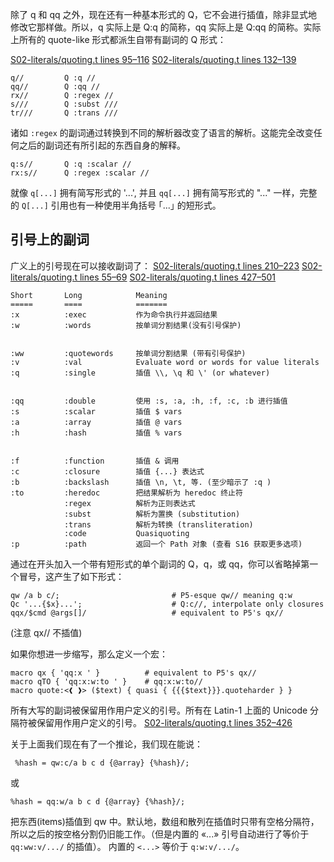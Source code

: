 除了 q 和 qq 之外，现在还有一种基本形式的 Q，它不会进行插值，除非显式地修改它那样做。所以，q 实际上是 Q:q 的简称，qq 实际上是 Q:qq 的简称。实际上所有的 quote-like 形式都派生自带有副词的 Q 形式：


[S02-literals/quoting.t lines 95–116](https://github.com/perl6/roast/blob/master/S02-literals/quoting.t#L95-L116)
[S02-literals/quoting.t lines 132–139](https://github.com/perl6/roast/blob/master/S02-literals/quoting.t#L132-L139)

```perl6
q//         Q :q //
qq//        Q :qq //
rx//        Q :regex //
s///        Q :subst ///
tr///       Q :trans ///
```

诸如 `:regex` 的副词通过转换到不同的解析器改变了语言的解析。这能完全改变任何之后的副词还有所引起的东西自身的解释。

```perl6
q:s//       Q :q :scalar //
rx:s//      Q :regex :scalar //
```

就像 `q[...]` 拥有简写形式的 '...', 并且 `qq[...]` 拥有简写形式的 "..." 一样，完整的 `Q[...]` 引用也有一种使用半角括号 ｢...｣ 的短形式。

## 引号上的副词


广义上的引号现在可以接收副词了：
[S02-literals/quoting.t lines 210–223](https://github.com/perl6/roast/blob/master/S02-literals/quoting.t#L210-L223)
  [S02-literals/quoting.t lines 55–69](https://github.com/perl6/roast/blob/master/S02-literals/quoting.t#L55-L69)
 [S02-literals/quoting.t lines 427–501](https://github.com/perl6/roast/blob/master/S02-literals/quoting.t#L427-L501)

```perl6
Short       Long            Meaning
=====       ====            =======
:x          :exec           作为命令执行并返回结果
:w          :words          按单词分割结果(没有引号保护)
                                     

:ww         :quotewords     按单词分割结果 (带有引号保护)
:v          :val            Evaluate word or words for value literals
:q          :single         插值 \\, \q 和 \' (or whatever)
                                    

:qq         :double         使用 :s, :a, :h, :f, :c, :b 进行插值
:s          :scalar         插值 $ vars
:a          :array          插值 @ vars
:h          :hash           插值 % vars

                        
:f          :function       插值 & 调用
:c          :closure        插值 {...} 表达式
:b          :backslash      插值 \n, \t, 等. (至少暗示了 :q )
:to         :heredoc        把结果解析为 heredoc 终止符
            :regex          解析为正则表达式
            :subst          解析为置换 (substitution)
            :trans          解析为转换 (transliteration)
            :code           Quasiquoting
:p          :path           返回一个 Path 对象 (查看 S16 获取更多选项)
```

通过在开头加入一个带有短形式的单个副词的 Q，q，或 qq，你可以省略掉第一个冒号，这产生了如下形式：

```perl6
qw /a b c/;                         # P5-esque qw// meaning q:w
Qc '...{$x}...';                    # Q:c//, interpolate only closures
qqx/$cmd @args[]/                   # equivalent to P5's qx//
```
(注意 qx// 不插值)

如果你想进一步缩写，那么定义一个宏：

```perl6
macro qx { 'qq:x ' }          # equivalent to P5's qx//
macro qTO { 'qq:x:w:to ' }    # qq:x:w:to//
macro quote:<❰ ❱> ($text) { quasi { {{{$text}}}.quoteharder } }
```

所有大写的副词被保留用作用户定义的引号。所有在 Latin-1 上面的 Unicode 分隔符被保留用作用户定义的引号。
[S02-literals/quoting.t lines 352–426](https://github.com/perl6/roast/blob/master/S02-literals/quoting.t#L352-L426)

关于上面我们现在有了一个推论，我们现在能说：

```perl6
 %hash = qw:c/a b c d {@array} {%hash}/;
```
或

```perl6
%hash = qq:w/a b c d {@array} {%hash}/;
```

把东西(items)插值到 qw 中。默认地，数组和散列在插值时只带有空格分隔符，所以之后的按空格分割仍旧能工作。（但是内置的  «...»  引号自动进行了等价于 `qq:ww:v/.../` 的插值）。 内置的 `<...>` 等价于 `q:w:v/.../`。
